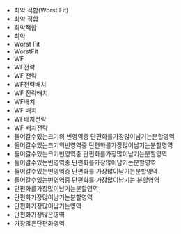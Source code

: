- 최악 적합(Worst Fit)
- 최악 적합
- 최악적합
- 최악
- Worst Fit
- WorstFit
- WF
- WF전략
- WF 전략
- WF전략배치
- WF 전략배치
- WF배치
- WF 배치
- WF배치전략
- WF 배치전략
- 들어갈수있는크기의 빈영역중 단편화를가장많이남기는분할영역
- 들어갈수있는크기의빈영역중 단편화를가장많이남기는분할영역
- 들어갈수있는크기빈영역중 단편화를가장많이남기는분할영역
- 들어갈수있는빈영역중 단편화를가장많이남기는분할영역
- 들어갈수있는빈영역중 단편화를 가장많이남기는분할영역
- 들어갈수있는빈영역중 단편화를 가장많이남기는 분할영역
- 단편화를가장많이남기는분할영역
- 단편화가장많이남기는분할영역
- 단편화가장많이남기는영역
- 단편화가장많은영역
- 가장많은단편화영역